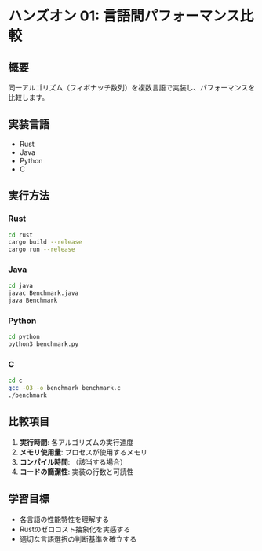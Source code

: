 # ハンズオン 01: 言語間パフォーマンス比較

## 概要

同一アルゴリズム（フィボナッチ数列）を複数言語で実装し、パフォーマンスを比較します。

## 実装言語

- Rust
- Java
- Python
- C

## 実行方法

### Rust
```bash
cd rust
cargo build --release
cargo run --release
```

### Java
```bash
cd java
javac Benchmark.java
java Benchmark
```

### Python
```bash
cd python
python3 benchmark.py
```

### C
```bash
cd c
gcc -O3 -o benchmark benchmark.c
./benchmark
```

## 比較項目

1. **実行時間**: 各アルゴリズムの実行速度
2. **メモリ使用量**: プロセスが使用するメモリ
3. **コンパイル時間**: （該当する場合）
4. **コードの簡潔性**: 実装の行数と可読性

## 学習目標

- 各言語の性能特性を理解する
- Rustのゼロコスト抽象化を実感する
- 適切な言語選択の判断基準を確立する